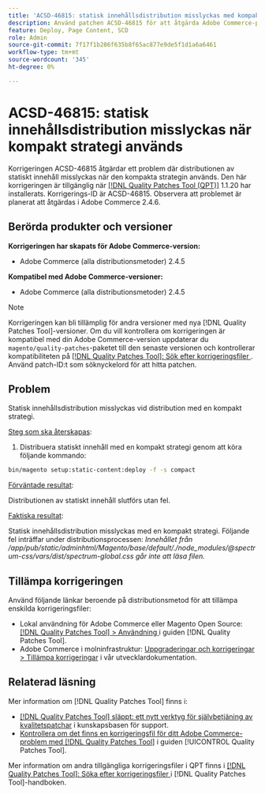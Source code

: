 ```yaml
---
title: 'ACSD-46815: statisk innehållsdistribution misslyckas med kompakt strategi'
description: Använd patchen ACSD-46815 för att åtgärda Adobe Commerce-problemet där statisk innehållsdistribution misslyckas när kompakt strategi används.
feature: Deploy, Page Content, SCD
role: Admin
source-git-commit: 7f17f1b286f635b8f65ac877e9de5f1d1a6a6461
workflow-type: tm+mt
source-wordcount: '345'
ht-degree: 0%

---
```


# ACSD-46815: statisk innehållsdistribution misslyckas när kompakt strategi används

Korrigeringen ACSD-46815 åtgärdar ett problem där distributionen av statiskt innehåll misslyckas när den kompakta strategin används. Den här korrigeringen är tillgänglig när [[!DNL Quality Patches Tool (QPT)]](https://support.magento.com/hc/en-us/articles/360047139492) 1.1.20 har installerats. Korrigerings-ID är ACSD-46815. Observera att problemet är planerat att åtgärdas i Adobe Commerce 2.4.6.

## Berörda produkter och versioner

**Korrigeringen har skapats för Adobe Commerce-version:**

* Adobe Commerce (alla distributionsmetoder) 2.4.5

**Kompatibel med Adobe Commerce-versioner:**

* Adobe Commerce (alla distributionsmetoder) 2.4.5

>[!NOTE]
>
>Korrigeringen kan bli tillämplig för andra versioner med nya [!DNL Quality Patches Tool]-versioner. Om du vill kontrollera om korrigeringen är kompatibel med din Adobe Commerce-version uppdaterar du `magento/quality-patches`-paketet till den senaste versionen och kontrollerar kompatibiliteten på [[!DNL Quality Patches Tool]: Sök efter korrigeringsfiler ](https://experienceleague.adobe.com/tools/commerce-quality-patches/index.html). Använd patch-ID:t som söknyckelord för att hitta patchen.

## Problem

Statisk innehållsdistribution misslyckas vid distribution med en kompakt strategi.

<u>Steg som ska återskapas</u>:

1. Distribuera statiskt innehåll med en kompakt strategi genom att köra följande kommando:

```bash
bin/magento setup:static-content:deploy -f -s compact
```

<u>Förväntade resultat</u>:

Distributionen av statiskt innehåll slutförs utan fel.

<u>Faktiska resultat</u>:

Statisk innehållsdistribution misslyckas med en kompakt strategi. Följande fel inträffar under distributionsprocessen: *Innehållet från /app/pub/static/adminhtml/Magento/base/default/./node_modules/@spectrum-css/vars/dist/spectrum-global.css går inte att läsa filen.*

## Tillämpa korrigeringen

Använd följande länkar beroende på distributionsmetod för att tillämpa enskilda korrigeringsfiler:

* Lokal användning för Adobe Commerce eller Magento Open Source: [[!DNL Quality Patches Tool] > Användning ](https://experienceleague.adobe.com/docs/commerce-operations/tools/quality-patches-tool/usage.html) i guiden [!DNL Quality Patches Tool].
* Adobe Commerce i molninfrastruktur: [Uppgraderingar och korrigeringar > Tillämpa korrigeringar](https://experienceleague.adobe.com/docs/commerce-cloud-service/user-guide/develop/upgrade/apply-patches.html) i vår utvecklardokumentation.

## Relaterad läsning

Mer information om [!DNL Quality Patches Tool] finns i:

* [[!DNL Quality Patches Tool] släppt: ett nytt verktyg för självbetjäning av kvalitetspatchar](https://experienceleague.adobe.com/en/docs/commerce-knowledge-base/kb/announcements/commerce-announcements/magento-quality-patches-released-new-tool-to-self-serve-quality-patches) i kunskapsbasen för support.
* [Kontrollera om det finns en korrigeringsfil för ditt Adobe Commerce-problem med  [!DNL Quality Patches Tool]](/help/tools/quality-patches-tool/patches-available-in-qpt/check-patch-for-magento-issue-with-magento-quality-patches.md) i guiden [!UICONTROL Quality Patches Tool].


Mer information om andra tillgängliga korrigeringsfiler i QPT finns i [[!DNL Quality Patches Tool]: Söka efter korrigeringsfiler ](https://experienceleague.adobe.com/tools/commerce-quality-patches/index.html) i [!DNL Quality Patches Tool]-handboken.

